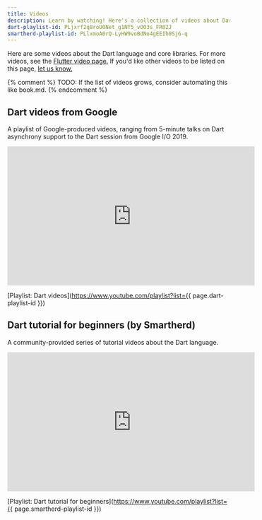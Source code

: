 ```yaml
---
title: Videos
description: Learn by watching! Here's a collection of videos about Dart.
dart-playlist-id: PLjxrf2q8roU0Net_g1NT5_vOO3s_FR02J
smartherd-playlist-id: PLlxmoA0rQ-LyHW9voBdNo4gEEIh0SjG-q
---
```


Here are some videos about the Dart language and core libraries.
For more videos, see the [Flutter video page.]({{site.flutter}}/docs/resources/videos)
If you'd like other videos to be listed on this page,
[let us know.](https://github.com/dart-lang/site-www/issues)

{% comment %}
TODO: If the list of videos grows, consider automating this like book.md.
{% endcomment %}

<!-- Flutter DevRel playlist -->
## Dart videos from Google

A playlist of Google-produced videos,
ranging from 5-minute talks on Dart asynchrony support
to the Dart session from Google I/O 2019.

<iframe width="560" height="315" src="https://www.youtube.com/embed/videoseries?list={{ page.dart-playlist-id }}" frameborder="0" allow="accelerometer; autoplay; encrypted-media; gyroscope; picture-in-picture" allowfullscreen></iframe>

[Playlist: Dart videos](https://www.youtube.com/playlist?list={{ page.dart-playlist-id }})


<!-- Smartherd playlist -->
## Dart tutorial for beginners (by Smartherd)

A community-provided series of tutorial videos about the Dart language.

<iframe width="560" height="315" src="https://www.youtube.com/embed/videoseries?list={{ page.smartherd-playlist-id }}" frameborder="0" allow="accelerometer; autoplay; encrypted-media; gyroscope; picture-in-picture" allowfullscreen></iframe>

[Playlist: Dart tutorial for beginners](https://www.youtube.com/playlist?list={{ page.smartherd-playlist-id }})
